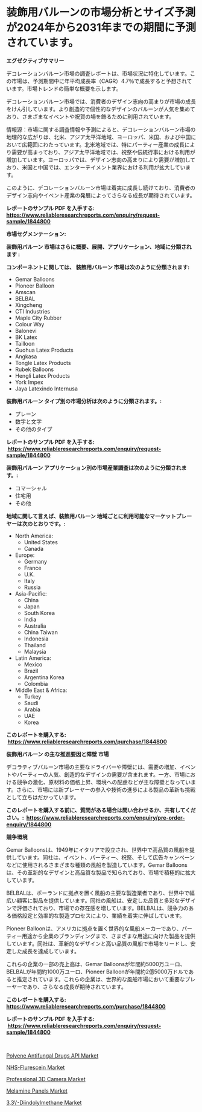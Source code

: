 <p><h1>装飾用バルーンの市場分析とサイズ予測が2024年から2031年までの期間に予測されています。</h1></p><p><strong>エグゼクティブサマリー</strong></p>
<p><p>デコレーションバルーン市場の調査レポートは、市場状況に特化しています。この市場は、予測期間中に年平均成長率（CAGR）4.7％で成長すると予想されています。市場トレンドの簡単な概要を示します。</p><p>デコレーションバルーン市場では、消費者のデザイン志向の高まりが市場の成長をけん引しています。より創造的で個性的なデザインのバルーンが人気を集めており、さまざまなイベントや祝賀の場を飾るために利用されています。</p><p>情報源：市場に関する調査情報や予測によると、デコレーションバルーン市場の地理的な広がりは、北米、アジア太平洋地域、ヨーロッパ、米国、および中国において広範囲にわたっています。北米地域では、特にパーティー産業の成長により需要が高まっており、アジア太平洋地域では、祝祭や伝統行事における利用が増加しています。ヨーロッパでは、デザイン志向の高まりにより需要が増加しており、米国と中国では、エンターテイメント業界における利用が拡大しています。</p><p>このように、デコレーションバルーン市場は着実に成長し続けており、消費者のデザイン志向やイベント産業の発展によってさらなる成長が期待されています。</p></p>
<p><strong>レポートのサンプル PDF を入手する: <a href="https://www.reliableresearchreports.com/enquiry/request-sample/1844800">https://www.reliableresearchreports.com/enquiry/request-sample/1844800</a></strong></p>
<p><strong>市場セグメンテーション:</strong></p>
<p><strong> 装飾用バルーン 市場はさらに概要、展開、アプリケーション、地域に分類されます :</strong></p>
<p><strong>コンポーネントに関しては、 装飾用バルーン 市場は次のように分類されます: &nbsp;</strong></p>
<p><ul><li>Gemar Balloons</li><li>Pioneer Balloon</li><li>Amscan</li><li>BELBAL</li><li>Xingcheng</li><li>CTI Industries</li><li>Maple City Rubber</li><li>Colour Way</li><li>Balonevi</li><li>BK Latex</li><li>Tailloon</li><li>Guohua Latex Products</li><li>Angkasa</li><li>Tongle Latex Products</li><li>Rubek Balloons</li><li>Hengli Latex Products</li><li>York Impex</li><li>Jaya Latexindo Internusa</li></ul></p>
<p><strong> 装飾用バルーン タイプ別の市場分析は次のように分類されます。:</strong></p>
<p><ul><li>プレーン</li><li>数字と文字</li><li>その他のタイプ</li></ul></p>
<p><strong>レポートのサンプル PDF を入手する: &nbsp;<a href="https://www.reliableresearchreports.com/enquiry/request-sample/1844800">https://www.reliableresearchreports.com/enquiry/request-sample/1844800</a></strong></p>
<p><strong> 装飾用バルーン アプリケーション別の市場産業調査は次のように分類されます。:</strong></p>
<p><ul><li>コマーシャル</li><li>住宅用</li><li>その他</li></ul></p>
<p><strong>地域に関して言えば、装飾用バルーン 地域ごとに利用可能なマーケットプレーヤーは次のとおりです。:</strong></p>
<p><ul>
    <li>
        North America:
        <ul>
            <li>United States</li>
            <li>Canada</li>
        </ul>
    </li>
    <li>
        Europe:
        <ul>
            <li>Germany</li>
            <li>France</li>
            <li>U.K.</li>
            <li>Italy</li>
            <li>Russia</li>
        </ul>
    </li>
    <li>
        Asia-Pacific:
        <ul>
            <li>China</li>
            <li>Japan</li>
            <li>South Korea</li>
            <li>India</li>
            <li>Australia</li>
            <li>China Taiwan</li>
            <li>Indonesia</li>
            <li>Thailand</li>
            <li>Malaysia</li>
        </ul>
    </li>
    <li>
        Latin America:
        <ul>
            <li>Mexico</li>
            <li>Brazil</li>
            <li>Argentina Korea</li>
            <li>Colombia</li>
        </ul>
    </li>
    <li>
        Middle East & Africa:
        <ul>
            <li>Turkey</li>
            <li>Saudi</li>
            <li>Arabia</li>
            <li>UAE</li>
            <li>Korea</li>
        </ul>
    </li>
    </ul></p>
<p><strong>このレポートを購入する: &nbsp;<a href="https://www.reliableresearchreports.com/purchase/1844800">https://www.reliableresearchreports.com/purchase/1844800</a></strong></p>
<p><strong>装飾用バルーン の主な推進要因と障壁 市場</strong></p>
<p><p>デコラティブバルーン市場の主要なドライバーや障壁には、需要の増加、イベントやパーティーの人気、創造的なデザインの需要が含まれます。一方、市場における競争の激化、原材料の価格上昇、環境への配慮などが主な障壁となっています。さらに、市場には新プレーヤーの参入や技術の進歩による製品の革新も挑戦として立ちはだかっています。</p></p>
<p><strong>このレポートを購入する前に、質問がある場合は問い合わせるか、共有してください。:&nbsp; <a href="https://www.reliableresearchreports.com/enquiry/pre-order-enquiry/1844800">https://www.reliableresearchreports.com/enquiry/pre-order-enquiry/1844800</a></strong></p>
<p><strong>競争環境</strong></p>
<p><p>Gemar Balloonsは、1949年にイタリアで設立され、世界中で高品質の風船を提供しています。同社は、イベント、パーティー、祝祭、そして広告キャンペーンなどに使用されるさまざまな種類の風船を製造しています。Gemar Balloonsは、その革新的なデザインと高品質な製品で知られており、市場で積極的に拡大しています。</p><p>BELBALは、ポーランドに拠点を置く風船の主要な製造業者であり、世界中で幅広い顧客に製品を提供しています。同社の風船は、安定した品質と多彩なデザインで評価されており、市場での存在感を増しています。BELBALは、競争力のある価格設定と効率的な製造プロセスにより、業績を着実に伸ばしています。</p><p>Pioneer Balloonは、アメリカに拠点を置く世界的な風船メーカーであり、パーティー用途から企業のブランディングまで、さまざまな用途に向けた製品を提供しています。同社は、革新的なデザインと高い品質の風船で市場をリードし、安定した成長を達成しています。</p><p>これらの企業の一部の売上高は、Gemar Balloonsが年間約5000万ユーロ、BELBALが年間約1000万ユーロ、Pioneer Balloonが年間約2億5000万ドルであると推定されています。これらの企業は、世界的な風船市場において重要なプレーヤーであり、さらなる成長が期待されています。</p></p>
<p><strong>このレポートを購入する: &nbsp; <a href="https://www.reliableresearchreports.com/purchase/1844800">https://www.reliableresearchreports.com/purchase/1844800</a></strong></p>
<p><strong>レポートのサンプル PDF を入手する: &nbsp;<a href="https://www.reliableresearchreports.com/enquiry/request-sample/1844800">https://www.reliableresearchreports.com/enquiry/request-sample/1844800</a></strong><strong></strong></p>
<p>&nbsp;</p>
<p><p><a href="https://flame-sidecar-702.notion.site/Global-Polyene-Antifungal-Drugs-API-Market-Size-and-Market-Trends-Insights-and-Projections-from-202-7d280985e0234736958962ae895ebf66">Polyene Antifungal Drugs API Market</a></p><p><a href="https://full-wildebeest-80b.notion.site/NHS-Flurescein-Market-Insights-Market-Players-and-Forecast-Till-2031-e34da094baa244b7ae0ddcc3bd34b289">NHS-Flurescein Market</a></p><p><a href="https://view.publitas.com/reportprime-1/professional-3d-camera-market-size-market-trends-and-growth-outlook-forecasted-for-period-from-2024-to-2031/">Professional 3D Camera Market</a></p><p><a href="https://view.publitas.com/reportprime-1/melamine-panels-market-furnish-information-about-market-size-market-share-market-dynamics-and-projections-spanning-from-2024-to-2031/">Melamine Panels Market</a></p><p><a href="https://github.com/Angelnienowdseej3e45z3p8c/Market-Research-Report-List-1/blob/main/33-diindolylmethane-market.md">3,3\'-Diindolylmethane Market</a></p></p>